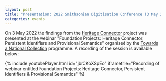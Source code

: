 ```yaml
---
layout: post
title: "Presentation: 2022 Smithsonian Digitisation Conference (3 May 2022)"
categories: events
---
```


On 3 May 2022 the findings from the [Heritage Connector](https://www.sciencemuseumgroup.org.uk/project/heritage-connector/) project was presented at the webinar "Foundation Projects: Heritage Connector, Persistent Identifiers and Provisional Semantics" organised by the [Towards a National Collection](https://www.nationalcollection.org.uk) programme. A recording of the session is available below:

{% include youtubePlayer.html id="jbrCKoXSpEo" iframetitle="Recording of webinar entitled Foundation Projects: Heritage Connector, Persistent Identifiers & Provisional Semantics" %}


